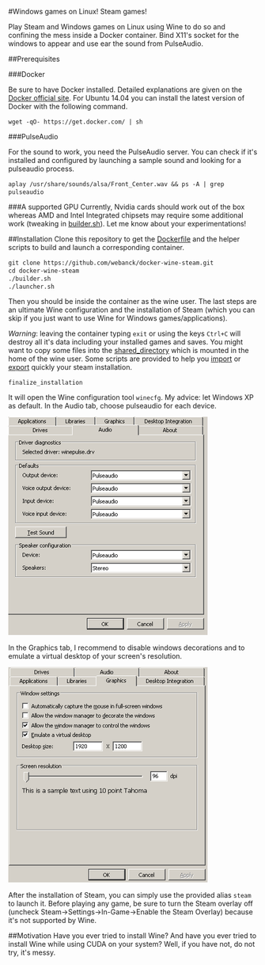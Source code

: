 #Windows games on Linux! Steam games!

Play Steam and Windows games on Linux using Wine to do so and confining the mess inside a Docker container.
Bind X11's socket for the windows to appear and use ear the sound from PulseAudio.

##Prerequisites

###Docker

Be sure to have Docker installed. Detailed explanations are given on the [Docker official site](https://docs.docker.com/installation/).
For Ubuntu 14.04 you can install the latest version of Docker with the following command.
```
wget -qO- https://get.docker.com/ | sh
```

###PulseAudio

For the sound to work, you need the PulseAudio server.
You can check if it's installed and configured by launching a sample sound and looking for a pulseaudio process.
```
aplay /usr/share/sounds/alsa/Front_Center.wav && ps -A | grep pulseaudio
```

###A supported GPU
Currently, Nvidia cards should work out of the box whereas AMD and Intel Integrated chipsets may require some additional work (tweaking in [builder.sh](./builder.sh)). Let me know about your experimentations!

##Installation
Clone this repository to get the [Dockerfile](./Dockerfile) and the helper scripts to build and launch a corresponding container.
```
git clone https://github.com/webanck/docker-wine-steam.git
cd docker-wine-steam
./builder.sh
./launcher.sh
```
Then you should be inside the container as the wine user. The last steps are an ultimate Wine configuration and the installation of Steam (which you can skip if you just want to use Wine for Windows games/applications).

*Warning*: leaving the container typing `exit` or using the keys `Ctrl+C` will destroy all it's data including your installed games and saves. 
You might want to copy some files into the [shared_directory](shared_directory) which is mounted in the home of the wine user. Some scripts are provided to help you [import](shared_directory/importSteam.sh) or [export](shared_directory/exportSteam.sh) quickly your steam installation.
```
finalize_installation
```
It will open the Wine configuration tool `winecfg`.
My advice: let Windows XP as default.
In the Audio tab, choose pulseaudio for each device.

![audio tab configuration](./winecfg-audio.png)

In the Graphics tab, I recommend to disable windows decorations and to emulate a virtual desktop of your screen's resolution.

![graphics tab configuration](./winecfg-graphics.png)

After the installation of Steam, you can simply use the provided alias `steam` to launch it.
Before playing any game, be sure to turn the Steam overlay off (uncheck Steam->Settings->In-Game->Enable the Steam Overlay) because it's not supported by Wine.

##Motivation
Have you ever tried to install Wine?
And have you ever tried to install Wine while using CUDA on your system?
Well, if you have not, do not try, it's messy.

